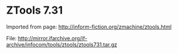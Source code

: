 # ZTools 7.31

Imported from page: http://inform-fiction.org/zmachine/ztools.html

File: http://mirror.ifarchive.org/if-archive/infocom/tools/ztools/ztools731.tar.gz
